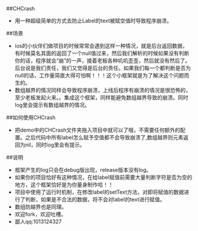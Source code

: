##CHCrash
* 用一种超级简单的方式去防止Label的text被赋空值时导致程序崩溃。

##场景
* ios的小伙伴们做项目的时候常常会遇到这样一种情况，就是后台返回数据，有时候莫名其面的返回了一个null值过来，然后我们解析的时候如果没有判断你的话，程序就会“崩”的一声，接着老板各种叽叽歪歪，然后就没有然后了。后台说是我们责任，我们又觉得是后台的责任。如果我们每一个都判断是否为null的话，工作量简直大得可怕啊！！！这个小框架就是为了解决这个问题而生的。
* 数组越界的情况同样会导致程序崩溃，上线后程序有崩溃的情况是很恐怖的，至少老板发起火来。。集成这个框架，同样能避免数组越界导致的崩溃。同时log里会提示有数组越界的情况。

##如何使用CHCrash
* 把demo中的CHCrash文件夹拖入项目中就可以了哦，不需要任何额外的配置。之后代码中所有label怎么赋予空值都不会导致崩溃了,数组越界则元素返回为nil，同时log里会有提示。

##说明
* 框架产生的log只会在debug版出现，release版本没有log。
* 如果你的项目恰好有这种情况，在给label赋值前需要大量判断字符是否为空的地方，这个框架恰好是为你量身制作哈！！
* 项目中使用了运行时机制，在修改label的setText方法，对即将赋值的数据进行了判断，如果是不合法的数据，将不会对label的text进行赋值。
* 数组防越界也是同理。
* 欢迎fork，欢迎吐槽。
* 鄙人qq:1013124327